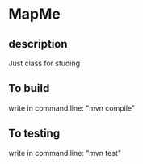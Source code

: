  MapMe
 =========
description
------------
Just class for studing

To build
------------
write in command line:
"mvn compile"

To testing
------------
write in command line:
"mvn test"
